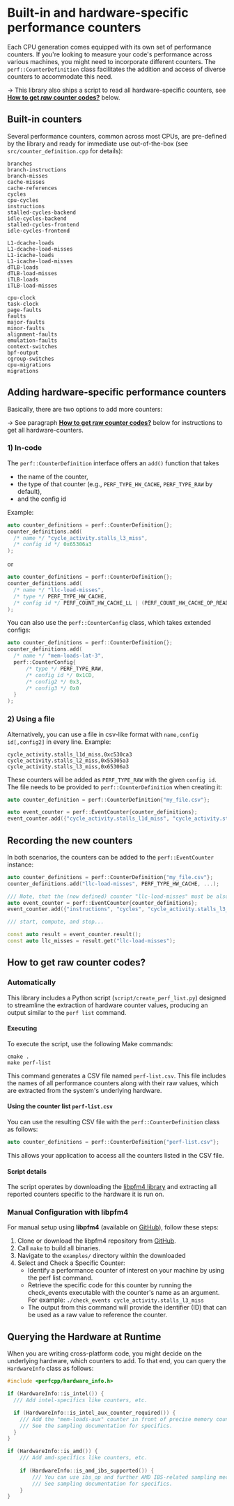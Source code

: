 # Built-in and hardware-specific performance counters

Each CPU generation comes equipped with its own set of performance counters. 
If you're looking to measure your code's performance across various machines, you might need to incorporate different counters. 
The `perf::CounterDefinition` class facilitates the addition and access of diverse counters to accommodate this need.

&rarr; This library also ships a script to read all hardware-specific counters, see [**How to get _raw_ counter codes?**](#how-to-get-raw-counter-codes) below.

## Built-in counters
Several performance counters, common across most CPUs, are pre-defined by the library and ready for immediate use out-of-the-box (see `src/counter_definition.cpp` for details):

    branches 
    branch-instructions
    branch-misses
    cache-misses
    cache-references
    cycles 
    cpu-cycles
    instructions
    stalled-cycles-backend 
    idle-cycles-backend
    stalled-cycles-frontend 
    idle-cycles-frontend

    L1-dcache-loads
    L1-dcache-load-misses
    L1-icache-loads
    L1-icache-load-misses
    dTLB-loads
    dTLB-load-misses
    iTLB-loads
    iTLB-load-misses

    cpu-clock
    task-clock
    page-faults
    faults
    major-faults
    minor-faults
    alignment-faults
    emulation-faults
    context-switches
    bpf-output
    cgroup-switches
    cpu-migrations
    migrations


## Adding hardware-specific performance counters
Basically, there are two options to add more counters:

&rarr; See paragraph [**How to get raw counter codes?**](#how-to-get-raw-counter-codes) below for instructions to get all hardware-counters.

### 1) In-code
The `perf::CounterDefinition` interface offers an `add()` function that takes
* the name of the counter,
* the type of that counter (e.g., `PERF_TYPE_HW_CACHE`, `PERF_TYPE_RAW` by default),
* and the config id

Example:
```cpp
auto counter_definitions = perf::CounterDefinition{};
counter_definitions.add(
  /* name */ "cycle_activity.stalls_l3_miss",
  /* config id */ 0x65306a3
);
```

or

```cpp
auto counter_definitions = perf::CounterDefinition{};
counter_definitions.add(
  /* name */ "llc-load-misses", 
  /* type */ PERF_TYPE_HW_CACHE, 
  /* config id */ PERF_COUNT_HW_CACHE_LL | (PERF_COUNT_HW_CACHE_OP_READ << 8) | (PERF_COUNT_HW_CACHE_RESULT_MISS << 16)
);
```

You can also use the `perf::CounterConfig` class, which takes extended configs:

```cpp
auto counter_definitions = perf::CounterDefinition{};
counter_definitions.add(
  /* name */ "mem-loads-lat-3", 
  perf::CounterConfig{
      /* type */ PERF_TYPE_RAW,
      /* config id */ 0x1CD,
      /* config2 */ 0x3,
      /* config3 */ 0x0
  }
);
```

### 2) Using a file
Alternatively, you can use a file in csv-like format with `name,config id[,config2]` in every line. 
Example:

    cycle_activity.stalls_l1d_miss,0xc530ca3
    cycle_activity.stalls_l2_miss,0x55305a3
    cycle_activity.stalls_l3_miss,0x65306a3

These counters will be added as `PERF_TYPE_RAW` with the given `config id`.
The file needs to be provided to `perf::CounterDefinition` when creating it:
```cpp
auto counter_definition = perf::CounterDefinition{"my_file.csv"};

auto event_counter = perf::EventCounter{counter_definitions};
event_counter.add({"cycle_activity.stalls_l1d_miss", "cycle_activity.stalls_l2_miss"});
```

## Recording the new counters
In both scenarios, the counters can be added to the `perf::EventCounter` instance:
```cpp
auto counter_definitions = perf::CounterDefinition{"my_file.csv"};
counter_definitions.add("llc-load-misses", PERF_TYPE_HW_CACHE, ...);

/// Note, that the (now defined) counter "llc-load-misses" must be also added to the perf instance.
auto event_counter = perf::EventCounter{counter_definitions};
event_counter.add({"instructions", "cycles", "cycle_activity.stalls_l3_miss", "llc-load-misses"});

/// start, compute, and stop...

const auto result = event_counter.result();
const auto llc_misses = result.get("llc-load-misses");
```

## How to get raw counter codes?
### Automatically
This library includes a Python script (`script/create_perf_list.py`) designed to streamline the extraction of hardware counter values, producing an output similar to the `perf list` command.

#### Executing
To execute the script, use the following Make commands:

    cmake .
    make perf-list

This command generates a CSV file named `perf-list.csv`.
This file includes the names of all performance counters along with their raw values, which are extracted from the system's underlying hardware.

#### Using the counter list `perf-list.csv`
You can use the resulting CSV file with the `perf::CounterDefinition` class as follows:

```cpp
auto counter_definitions = perf::CounterDefinition{"perf-list.csv"};
```

This allows your application to access all the counters listed in the CSV file.

#### Script details
The script operates by downloading the [libpfm4 library](https://github.com/wcohen/libpfm4) and extracting all reported counters specific to the hardware it is run on.


### Manual Configuration with libpfm4
For manual setup using **libpfm4** (available on [GitHub](https://github.com/wcohen/libpfm4)), follow these steps:

1. Clone or download the libpfm4 repository from [GitHub](https://github.com/wcohen/libpfm4).
2. Call `make` to build all binaries.
3. Navigate to the `examples/` directory within the downloaded
4. Select and Check a Specific Counter:
    * Identify a performance counter of interest on your machine by using the perf list command.
    * Retrieve the specific code for this counter by running the check_events executable with the counter's name as an argument. For example: `./check_events cycle_activity.stalls_l3_miss`
    * The output from this command will provide the identifier (ID) that can be used as a raw value to reference the counter.

## Querying the Hardware at Runtime
When you are writing cross-platform code, you might decide on the underlying hardware, which counters to add.
To that end, you can query the `HardwareInfo` class as follows:

```cpp
#include <perfcpp/hardware_info.h>

if (HardwareInfo::is_intel()) {
  /// Add intel-specifics like counters, etc.

  if (HardwareInfo::is_intel_aux_counter_required()) {
    /// Add the "mem-loads-aux" counter in front of precise memory counters.
    /// See the sampling documentation for specifics.
  }
}

if (HardwareInfo::is_amd()) {
    /// Add amd-specifics like counters, etc.
    
    if (HardwareInfo::is_amd_ibs_supported()) {
        /// You can use ibs_op and further AMD IBS-related sampling mechanisms.
        /// See sampling documentation for specifics.
    }
}
```